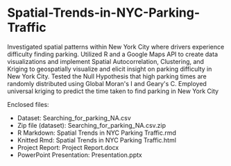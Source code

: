 # Spatial-Trends-in-NYC-Parking-Traffic
Investigated spatial patterns within New York City where drivers experience difficulty finding parking. Utilized R and a Google Maps API to create data visualizations and implement Spatial Autocorrelation, Clustering, and Kriging to geospatially visualize and elicit insight on parking difficulty in New York City. Tested the Null Hypothesis that high parking times are randomly distributed using Global Moran's I and Geary's C. Employed universal kriging to predict the time taken to find parking in New York City

Enclosed files:
- Dataset: Searching_for_parking_NA.csv
- Zip file (dataset): Searching_for_parking_NA.csv.zip
- R Markdown: Spatial Trends in NYC Parking Traffic.rmd
- Knitted Rmd: Spatial Trends in NYC Parking Traffic.html
- Project Report: Project Report.docx
- PowerPoint Presentation: Presentation.pptx
